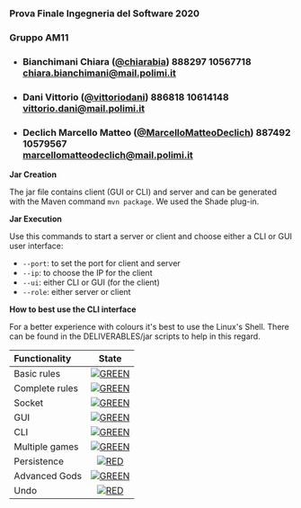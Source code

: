 ### Prova Finale Ingegneria del Software 2020

### Gruppo AM11

- ###   **Bianchimani**     Chiara ([@chiarabia]( https://github.com/chiarabia))            888297  10567718  <br>chiara.bianchimani@mail.polimi.it   
- ###   **Dani**            Vittorio ([@vittoriodani]( https://github.com/vittoriodani))         886818  10614148  <br>vittorio.dani@mail.polimi.it  
- ###   **Declich**         Marcello Matteo ([@MarcelloMatteoDeclich](https://github.com/MarcelloMatteoDeclich))  887492  10579567  <br>marcellomatteodeclich@mail.polimi.it  


<b>Jar Creation</b>
<p>
The jar file contains client (GUI or CLI) and server and can be generated with the Maven command <code>mvn package</code>. We used the 
Shade plug-in. </p>

<b>Jar Execution</b>
<p>Use this commands to start a server or client and choose either a CLI or GUI user interface:
<ul><li><code>--port</code>: to set the port for client and server</li>
<li><code>--ip</code>: to choose the IP for the client</li>
<li><code>--ui</code>: either CLI or GUI (for the client)</li>
<li><code>--role</code>: either server or client </li></ul></p>

 <b>How to best use the CLI interface </b> <p>
 For a better experience with colours it's best to use the Linux's Shell. There can be found
 in the DELIVERABLES/jar scripts to help in this regard.


| Functionality | State |
|:-----------------------|:------------------------------------:|
| Basic rules | [![GREEN](https://placehold.it/15/44bb44/44bb44)](#) |
| Complete rules | [![GREEN](https://placehold.it/15/44bb44/44bb44)](#)|
| Socket | [![GREEN](https://placehold.it/15/44bb44/44bb44)](#)|
| GUI | [![GREEN](https://placehold.it/15/44bb44/44bb44)](#) |
| CLI | [![GREEN](https://placehold.it/15/44bb44/44bb44)](#) |
| Multiple games | [![GREEN](https://placehold.it/15/44bb44/44bb44)](#) |
| Persistence | [![RED](https://placehold.it/15/f03c15/f03c15)](#) |
| Advanced Gods | [![GREEN](https://placehold.it/15/44bb44/44bb44)](#) |
| Undo | [![RED](https://placehold.it/15/f03c15/f03c15)](#) |

<!--
[![RED](https://placehold.it/15/f03c15/f03c15)](#)
[![YELLOW](https://placehold.it/15/ffdd00/ffdd00)](#)
[![GREEN](https://placehold.it/15/44bb44/44bb44)](#)
-->

